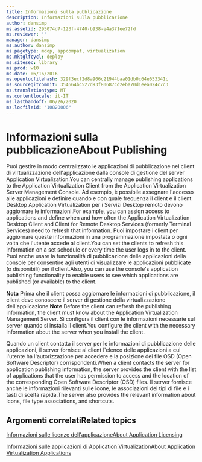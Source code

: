 ```yaml
---
title: Informazioni sulla pubblicazione
description: Informazioni sulla pubblicazione
author: dansimp
ms.assetid: 295074d7-123f-4740-b938-e4a371ee72fd
ms.reviewer: ''
manager: dansimp
ms.author: dansimp
ms.pagetype: mdop, appcompat, virtualization
ms.mktglfcycl: deploy
ms.sitesec: library
ms.prod: w10
ms.date: 06/16/2016
ms.openlocfilehash: 329f3ecf2d8a906c21944baa01db0c64e653341c
ms.sourcegitcommit: 354664bc527d93f80687cd2eba70d1eea024c7c3
ms.translationtype: MT
ms.contentlocale: it-IT
ms.lasthandoff: 06/26/2020
ms.locfileid: "10820006"
---
```

# <span data-ttu-id="e5b9d-103">Informazioni sulla pubblicazione</span><span class="sxs-lookup"><span data-stu-id="e5b9d-103">About Publishing</span></span>


<span data-ttu-id="e5b9d-104">Puoi gestire in modo centralizzato le applicazioni di pubblicazione nel client di virtualizzazione dell'applicazione dalla console di gestione del server Application Virtualization.</span><span class="sxs-lookup"><span data-stu-id="e5b9d-104">You can centrally manage publishing applications to the Application Virtualization Client from the Application Virtualization Server Management Console.</span></span> <span data-ttu-id="e5b9d-105">Ad esempio, è possibile assegnare l'accesso alle applicazioni e definire quando e con quale frequenza il client e il client Desktop Application Virtualization per i Servizi Desktop remoto devono aggiornare le informazioni.</span><span class="sxs-lookup"><span data-stu-id="e5b9d-105">For example, you can assign access to applications and define when and how often the Application Virtualization Desktop Client and Client for Remote Desktop Services (formerly Terminal Services) need to refresh that information.</span></span> <span data-ttu-id="e5b9d-106">Puoi impostare i client per aggiornare queste informazioni in una programmazione impostata o ogni volta che l'utente accede al client.</span><span class="sxs-lookup"><span data-stu-id="e5b9d-106">You can set the clients to refresh this information on a set schedule or every time the user logs in to the client.</span></span> <span data-ttu-id="e5b9d-107">Puoi anche usare la funzionalità di pubblicazione delle applicazioni della console per consentire agli utenti di visualizzare le applicazioni pubblicate (o disponibili) per il client.</span><span class="sxs-lookup"><span data-stu-id="e5b9d-107">Also, you can use the console's application publishing functionality to enable users to see which applications are published (or available) to the client.</span></span>

<span data-ttu-id="e5b9d-108">**Nota**  Prima che il client possa aggiornare le informazioni di pubblicazione, il client deve conoscere il server di gestione della virtualizzazione dell'applicazione.</span><span class="sxs-lookup"><span data-stu-id="e5b9d-108">**Note** Before the client can refresh the publishing information, the client must know about the Application Virtualization Management Server.</span></span> <span data-ttu-id="e5b9d-109">Si configura il client con le informazioni necessarie sul server quando si installa il client.</span><span class="sxs-lookup"><span data-stu-id="e5b9d-109">You configure the client with the necessary information about the server when you install the client.</span></span>

 

<span data-ttu-id="e5b9d-110">Quando un client contatta il server per le informazioni di pubblicazione delle applicazioni, il server fornisce al client l'elenco delle applicazioni a cui l'utente ha l'autorizzazione per accedere e la posizione dei file OSD (Open Software Descriptor) corrispondenti.</span><span class="sxs-lookup"><span data-stu-id="e5b9d-110">When a client contacts the server for application publishing information, the server provides the client with the list of applications that the user has permission to access and the location of the corresponding Open Software Descriptor (OSD) files.</span></span> <span data-ttu-id="e5b9d-111">Il server fornisce anche le informazioni rilevanti sulle icone, le associazioni dei tipi di file e i tasti di scelta rapida.</span><span class="sxs-lookup"><span data-stu-id="e5b9d-111">The server also provides the relevant information about icons, file type associations, and shortcuts.</span></span>

## <span data-ttu-id="e5b9d-112">Argomenti correlati</span><span class="sxs-lookup"><span data-stu-id="e5b9d-112">Related topics</span></span>


[<span data-ttu-id="e5b9d-113">Informazioni sulle licenze dell'applicazione</span><span class="sxs-lookup"><span data-stu-id="e5b9d-113">About Application Licensing</span></span>](about-application-licensing.md)

[<span data-ttu-id="e5b9d-114">Informazioni sulle applicazioni di Application Virtualization</span><span class="sxs-lookup"><span data-stu-id="e5b9d-114">About Application Virtualization Applications</span></span>](about-application-virtualization-applications.md)

 

 





